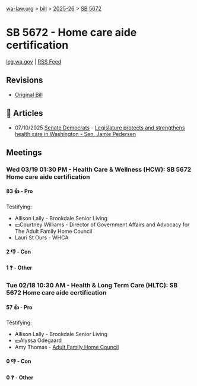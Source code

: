 [wa-law.org](/) > [bill](/bill/) > [2025-26](/bill/2025-26/) > [SB 5672](/bill/2025-26/sb/5672/)

# SB 5672 - Home care aide certification
[leg.wa.gov](https://app.leg.wa.gov/billsummary?BillNumber=5672&Year=2025&Initiative=false) | [RSS Feed](./rss.xml)

## Revisions
* [Original Bill](1/)

## 📰 Articles
* 07/10/2025 [Senate Democrats](/org/senate_democrats/) - [Legislature protects and strengthens health care in Washington - Sen. Jamie Pedersen](https://senatedemocrats.wa.gov/pedersen/2025/07/10/legislature-protects-and-strengthens-health-care-in-washington/#:~:text=SB%205672)

## Meetings
### Wed 03/19 01:30 PM - Health Care & Wellness (HCW): SB 5672 Home care aide certification
#### 83 👍 - Pro
Testifying:
* Allison Lally - Brookdale Senior Living
* 💵Courtney Williams - Director of Government Affairs and Advocacy for The Adult Family Home Council
* Lauri St Ours - WHCA

#### 2 👎 - Con

#### 1 ❓ - Other

### Tue 02/18 10:30 AM - Health & Long Term Care (HLTC): SB 5672 Home care aide certification
#### 57 👍 - Pro
Testifying:
* Allison Lally - Brookdale Senior Living
* 💵Alyssa Odegaard
* Amy Thomas - [Adult Family Home Council](/org/adult_family_home_council/)

#### 0 👎 - Con

#### 0 ❓ - Other
